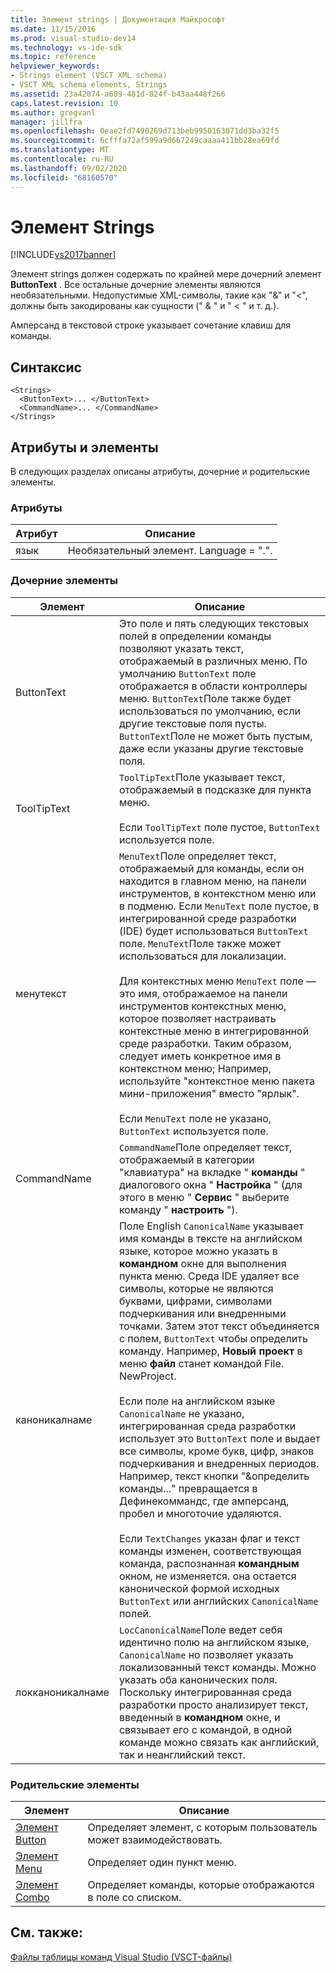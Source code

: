 ```yaml
---
title: Элемент strings | Документация Майкрософт
ms.date: 11/15/2016
ms.prod: visual-studio-dev14
ms.technology: vs-ide-sdk
ms.topic: reference
helpviewer_keywords:
- Strings element (VSCT XML schema)
- VSCT XML schema elements, Strings
ms.assetid: 23a42074-a689-481d-824f-b43aa448f266
caps.latest.revision: 10
ms.author: gregvanl
manager: jillfra
ms.openlocfilehash: 0eae2fd7490269d713beb9950163071dd3ba32f5
ms.sourcegitcommit: 6cfffa72af599a9d667249caaaa411bb28ea69fd
ms.translationtype: MT
ms.contentlocale: ru-RU
ms.lasthandoff: 09/02/2020
ms.locfileid: "68160570"
---
```

# <a name="strings-element"></a>Элемент Strings
[!INCLUDE[vs2017banner](../includes/vs2017banner.md)]

Элемент strings должен содержать по крайней мере дочерний элемент **ButtonText** . Все остальные дочерние элементы являются необязательными. Недопустимые XML-символы, такие как "&" и "<", должны быть закодированы как сущности (" &amp; " и " &lt; " и т. д.).  
  
 Амперсанд в текстовой строке указывает сочетание клавиш для команды.  
  
## <a name="syntax"></a>Синтаксис  
  
```  
<Strings>  
  <ButtonText>... </ButtonText>  
  <CommandName>... </CommandName>  
</Strings>  
```  
  
## <a name="attributes-and-elements"></a>Атрибуты и элементы  
 В следующих разделах описаны атрибуты, дочерние и родительские элементы.  
  
### <a name="attributes"></a>Атрибуты  
  
|Атрибут|Описание|  
|---------------|-----------------|  
|язык|Необязательный элемент. Language = ".".|  
  
### <a name="child-elements"></a>Дочерние элементы  
  
|Элемент|Описание|  
|-------------|-----------------|  
|ButtonText|Это поле и пять следующих текстовых полей в определении команды позволяют указать текст, отображаемый в различных меню. По умолчанию `ButtonText` поле отображается в области контроллеры меню. `ButtonText`Поле также будет использоваться по умолчанию, если другие текстовые поля пусты. `ButtonText`Поле не может быть пустым, даже если указаны другие текстовые поля.|  
|ToolTipText|`ToolTipText`Поле указывает текст, отображаемый в подсказке для пункта меню.<br /><br /> Если `ToolTipText` поле пустое, `ButtonText` используется поле.|  
|менутекст|`MenuText`Поле определяет текст, отображаемый для команды, если он находится в главном меню, на панели инструментов, в контекстном меню или в подменю. Если `MenuText` поле пустое, в интегрированной среде разработки (IDE) будет использоваться `ButtonText` поле. `MenuText`Поле также может использоваться для локализации.<br /><br /> Для контекстных меню `MenuText` поле — это имя, отображаемое на панели инструментов контекстных меню, которое позволяет настраивать контекстные меню в интегрированной среде разработки. Таким образом, следует иметь конкретное имя в контекстном меню; Например, используйте "контекстное меню пакета мини-приложения" вместо "ярлык".<br /><br /> Если `MenuText` поле не указано, `ButtonText` используется поле.|  
|CommandName|`CommandName`Поле определяет текст, отображаемый в категории "клавиатура" на вкладке " **команды** " диалогового окна " **Настройка** " (для этого в меню " **Сервис** " выберите команду " **настроить** ").|  
|каноникалнаме|Поле English `CanonicalName` указывает имя команды в тексте на английском языке, которое можно указать в **командном** окне для выполнения пункта меню. Среда IDE удаляет все символы, которые не являются буквами, цифрами, символами подчеркивания или внедренными точками. Затем этот текст объединяется с полем, `ButtonText` чтобы определить команду. Например, **Новый проект** в меню **файл** станет командой File. NewProject.<br /><br /> Если поле на английском языке `CanonicalName` не указано, интегрированная среда разработки использует это `ButtonText` поле и выдает все символы, кроме букв, цифр, знаков подчеркивания и внедренных периодов. Например, текст кнопки "&определить команды..." превращается в Дефинекоммандс, где амперсанд, пробел и многоточие удаляются.<br /><br /> Если `TextChanges` указан флаг и текст команды изменен, соответствующая команда, распознанная **командным** окном, не изменяется. она остается канонической формой исходных `ButtonText` или английских `CanonicalName` полей.|  
|локканоникалнаме|`LocCanonicalName`Поле ведет себя идентично полю на английском языке, `CanonicalName` но позволяет указать локализованный текст команды. Можно указать оба канонических поля. Поскольку интегрированная среда разработки просто анализирует текст, введенный в **командном** окне, и связывает его с командой, в одной команде можно связать как английский, так и неанглийский текст.|  
  
### <a name="parent-elements"></a>Родительские элементы  
  
|Элемент|Описание|  
|-------------|-----------------|  
|[Элемент Button](../extensibility/button-element.md)|Определяет элемент, с которым пользователь может взаимодействовать.|  
|[Элемент Menu](../extensibility/menu-element.md)|Определяет один пункт меню.|  
|[Элемент Combo](../extensibility/combo-element.md)|Определяет команды, которые отображаются в поле со списком.|  
  
## <a name="see-also"></a>См. также:  
 [Файлы таблицы команд Visual Studio (VSCT-файлы)](../extensibility/internals/visual-studio-command-table-dot-vsct-files.md)
